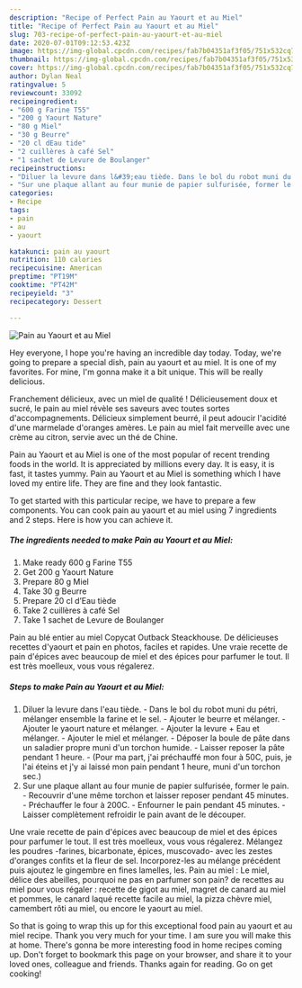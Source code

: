 ```yaml
---
description: "Recipe of Perfect Pain au Yaourt et au Miel"
title: "Recipe of Perfect Pain au Yaourt et au Miel"
slug: 703-recipe-of-perfect-pain-au-yaourt-et-au-miel
date: 2020-07-01T09:12:53.423Z
image: https://img-global.cpcdn.com/recipes/fab7b04351af3f05/751x532cq70/pain-au-yaourt-et-au-miel-photo-principale-de-la-recette.jpg
thumbnail: https://img-global.cpcdn.com/recipes/fab7b04351af3f05/751x532cq70/pain-au-yaourt-et-au-miel-photo-principale-de-la-recette.jpg
cover: https://img-global.cpcdn.com/recipes/fab7b04351af3f05/751x532cq70/pain-au-yaourt-et-au-miel-photo-principale-de-la-recette.jpg
author: Dylan Neal
ratingvalue: 5
reviewcount: 33092
recipeingredient:
- "600 g Farine T55"
- "200 g Yaourt Nature"
- "80 g Miel"
- "30 g Beurre"
- "20 cl dEau tide"
- "2 cuillères à café Sel"
- "1 sachet de Levure de Boulanger"
recipeinstructions:
- "Diluer la levure dans l&#39;eau tiède. Dans le bol du robot muni du pétri, mélanger ensemble la farine et le sel. Ajouter le beurre et mélanger. Ajouter le yaourt nature et mélanger. Ajouter la levure + Eau et mélanger. Ajouter le miel et mélanger. Déposer la boule de pâte dans un saladier propre muni d&#39;un torchon humide. Laisser reposer la pâte pendant 1 heure. (Pour ma part, j&#39;ai préchauffé mon four à 50C, puis, je l&#39;ai éteins et j&#39;y ai laissé mon pain pendant 1 heure, muni d&#39;un torchon sec.)"
- "Sur une plaque allant au four munie de papier sulfurisée, former le pain. Recouvrir d&#39;une même torchon et laisser reposer pendant 45 minutes. Préchauffer le four à 200C. Enfourner le pain pendant 45 minutes. Laisser complètement refroidir le pain avant de le découper."
categories:
- Recipe
tags:
- pain
- au
- yaourt

katakunci: pain au yaourt 
nutrition: 110 calories
recipecuisine: American
preptime: "PT19M"
cooktime: "PT42M"
recipeyield: "3"
recipecategory: Dessert

---
```



![Pain au Yaourt et au Miel](https://img-global.cpcdn.com/recipes/fab7b04351af3f05/751x532cq70/pain-au-yaourt-et-au-miel-photo-principale-de-la-recette.jpg)

Hey everyone, I hope you're having an incredible day today. Today, we're going to prepare a special dish, pain au yaourt et au miel. It is one of my favorites. For mine, I'm gonna make it a bit unique. This will be really delicious.

Franchement délicieux, avec un miel de qualité ! Délicieusement doux et sucré, le pain au miel révèle ses saveurs avec toutes sortes d&#39;accompagnements. Délicieux simplement beurré, il peut adoucir l&#39;acidité d&#39;une marmelade d&#39;oranges amères. Le pain au miel fait merveille avec une crème au citron, servie avec un thé de Chine.

Pain au Yaourt et au Miel is one of the most popular of recent trending foods in the world. It is appreciated by millions every day. It is easy, it is fast, it tastes yummy. Pain au Yaourt et au Miel is something which I have loved my entire life. They are fine and they look fantastic.


To get started with this particular recipe, we have to prepare a few components. You can cook pain au yaourt et au miel using 7 ingredients and 2 steps. Here is how you can achieve it.

<!--inarticleads1-->

##### The ingredients needed to make Pain au Yaourt et au Miel:

1. Make ready 600 g Farine T55
1. Get 200 g Yaourt Nature
1. Prepare 80 g Miel
1. Take 30 g Beurre
1. Prepare 20 cl d’Eau tiède
1. Take 2 cuillères à café Sel
1. Take 1 sachet de Levure de Boulanger


Pain au blé entier au miel Copycat Outback Steackhouse. De délicieuses recettes d&#39;yaourt et pain en photos, faciles et rapides. Une vraie recette de pain d&#39;épices avec beaucoup de miel et des épices pour parfumer le tout. Il est très moelleux, vous vous régalerez. 

<!--inarticleads2-->

##### Steps to make Pain au Yaourt et au Miel:

1. Diluer la levure dans l&#39;eau tiède. - Dans le bol du robot muni du pétri, mélanger ensemble la farine et le sel. - Ajouter le beurre et mélanger. - Ajouter le yaourt nature et mélanger. - Ajouter la levure + Eau et mélanger. - Ajouter le miel et mélanger. - Déposer la boule de pâte dans un saladier propre muni d&#39;un torchon humide. - Laisser reposer la pâte pendant 1 heure. - (Pour ma part, j&#39;ai préchauffé mon four à 50C, puis, je l&#39;ai éteins et j&#39;y ai laissé mon pain pendant 1 heure, muni d&#39;un torchon sec.)
1. Sur une plaque allant au four munie de papier sulfurisée, former le pain. - Recouvrir d&#39;une même torchon et laisser reposer pendant 45 minutes. - Préchauffer le four à 200C. - Enfourner le pain pendant 45 minutes. - Laisser complètement refroidir le pain avant de le découper.


Une vraie recette de pain d&#39;épices avec beaucoup de miel et des épices pour parfumer le tout. Il est très moelleux, vous vous régalerez. Mélangez les poudres -farines, bicarbonate, épices, muscovado- avec les zestes d&#39;oranges confits et la fleur de sel. Incorporez-les au mélange précédent puis ajoutez le gingembre en fines lamelles, les. Pain au miel : Le miel, délice des abeilles, pourquoi ne pas en parfumer son pain? de recettes au miel pour vous régaler : recette de gigot au miel, magret de canard au miel et pommes, le canard laqué recette facile au miel, la pizza chèvre miel, camembert rôti au miel, ou encore le yaourt au miel. 

So that is going to wrap this up for this exceptional food pain au yaourt et au miel recipe. Thank you very much for your time. I am sure you will make this at home. There's gonna be more interesting food in home recipes coming up. Don't forget to bookmark this page on your browser, and share it to your loved ones, colleague and friends. Thanks again for reading. Go on get cooking!
